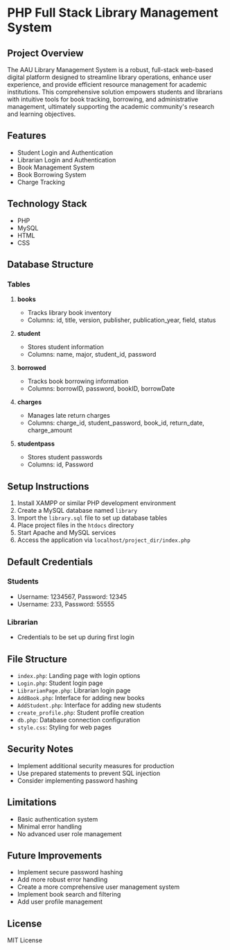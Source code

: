 # PHP Full Stack Library Management System

## Project Overview
The AAU Library Management System is a robust, full-stack web-based digital platform designed to streamline library operations, enhance user experience, and provide efficient resource management for academic institutions. This comprehensive solution empowers students and librarians with intuitive tools for book tracking, borrowing, and administrative management, ultimately supporting the academic community's research and learning objectives.

## Features
- Student Login and Authentication
- Librarian Login and Authentication
- Book Management System
- Book Borrowing System
- Charge Tracking

## Technology Stack
- PHP
- MySQL
- HTML
- CSS

## Database Structure

### Tables
1. **books**
   - Tracks library book inventory
   - Columns: id, title, version, publisher, publication_year, field, status

2. **student**
   - Stores student information
   - Columns: name, major, student_id, password

3. **borrowed**
   - Tracks book borrowing information
   - Columns: borrowID, password, bookID, borrowDate

4. **charges**
   - Manages late return charges
   - Columns: charge_id, student_password, book_id, return_date, charge_amount

5. **studentpass**
   - Stores student passwords
   - Columns: id, Password

## Setup Instructions
1. Install XAMPP or similar PHP development environment
2. Create a MySQL database named `library`
3. Import the `library.sql` file to set up database tables
4. Place project files in the `htdocs` directory
5. Start Apache and MySQL services
6. Access the application via `localhost/project_dir/index.php`

## Default Credentials
### Students
- Username: 1234567, Password: 12345
- Username: 233, Password: 55555

### Librarian
- Credentials to be set up during first login

## File Structure
- `index.php`: Landing page with login options
- `Login.php`: Student login page
- `LibrarianPage.php`: Librarian login page
- `AddBook.php`: Interface for adding new books
- `AddStudent.php`: Interface for adding new students
- `create_profile.php`: Student profile creation
- `db.php`: Database connection configuration
- `style.css`: Styling for web pages

## Security Notes
- Implement additional security measures for production
- Use prepared statements to prevent SQL injection
- Consider implementing password hashing

## Limitations
- Basic authentication system
- Minimal error handling
- No advanced user role management

## Future Improvements
- Implement secure password hashing
- Add more robust error handling
- Create a more comprehensive user management system
- Implement book search and filtering
- Add user profile management

## License
MIT License
